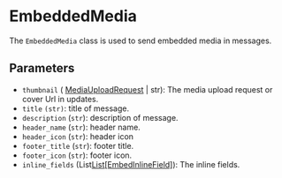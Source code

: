 # EmbeddedMedia

The `EmbeddedMedia` class is used to send embedded media in messages.

## Parameters

- `thumbnail` ( [MediaUploadRequest](./media_upload_request.md) | str): The media upload request or cover Url in updates.
- `title` `(str)`: title of message.
- `description` (`str`): description of message.
- `header_name` (`str`): header name.
- `header_icon` (`str`): header icon
- `footer_title` (`str`): footer title.
- `footer_icon` (`str`): footer icon.
- `inline_fields` (List[List[EmbedInlineField]](./embed_inline_field.md)): The inline fields.
